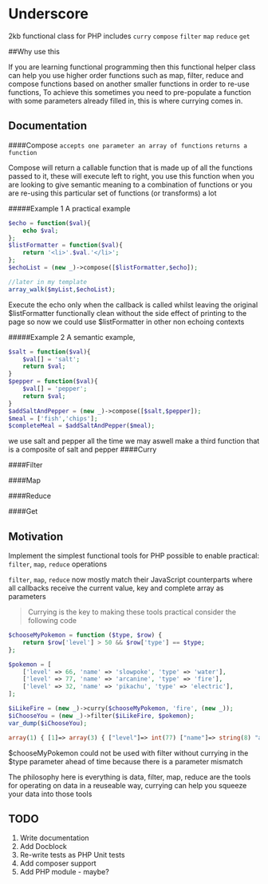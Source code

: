 # Underscore
2kb functional class for PHP includes 
`curry`
`compose`
`filter`
`map`
`reduce`
`get`


##Why use this

If you are learning functional programming then this functional helper class can help you use higher order functions such as map, filter, reduce and compose functions based on another smaller functions in order to re-use functions, To achieve this sometimes you need to pre-populate a function with some parameters already filled in, this is where currying comes in.


## Documentation


####Compose `accepts one parameter an array of functions`   `returns a function`

Compose will return a callable function that is made up of all the functions passed to it, these will execute left to right, you use this function when you are looking to give semantic meaning to a combination of functions or you are re-using this particular set of functions (or transforms) a lot

#####Example 1
A practical example 
```php
$echo = function($val){
    echo $val;
};
$listFormatter = function($val){
    return '<li>'.$val.'</li>';
};
$echoList = (new _)->compose([$listFormatter,$echo]);

//later in my template
array_walk($myList,$echoList); 
```
Execute the echo only when the callback is called whilst leaving the original $listFormatter functionally clean without the side effect of printing to the page so now we could use $listFormatter in other non echoing contexts 

#####Example 2 
A semantic example, 
```php
$salt = function($val){
    $val[] = 'salt';
    return $val;
}
$pepper = function($val){
    $val[] = 'pepper';
    return $val;
}
$addSaltAndPepper = (new _)->compose([$salt,$pepper]);
$meal = ['fish','chips'];
$completeMeal = $addSaltAndPepper($meal);
```
we use salt and pepper all the time we may aswell make a third function that is a composite of salt and pepper
####Curry

####Filter

####Map

####Reduce

####Get

## Motivation

Implement the simplest functional tools for PHP possible to enable practical: 
`filter`, `map`, `reduce` operations

`filter`, `map`, `reduce` now mostly match their JavaScript counterparts where all callbacks receive the current value, key and complete array as parameters


>Currying is the key to making these tools practical consider the following code 

```php
$chooseMyPokemon = function ($type, $row) {
    return $row['level'] > 50 && $row['type'] == $type;
};

$pokemon = [
    ['level' => 66, 'name' => 'slowpoke', 'type' => 'water'],
    ['level' => 77, 'name' => 'arcanine', 'type' => 'fire'],
    ['level' => 32, 'name' => 'pikachu', 'type' => 'electric'],
];

$iLikeFire = (new _)->curry($chooseMyPokemon, 'fire', (new _));
$iChooseYou = (new _)->filter($iLikeFire, $pokemon);
var_dump($iChooseYou);

array(1) { [1]=> array(3) { ["level"]=> int(77) ["name"]=> string(8) "arcanine" ["type"]=> string(4) "fire" } }
```
    
  $chooseMyPokemon could not be used with filter without currying in the $type parameter ahead of time because there is a parameter mismatch
  
  The philosophy here is everything is data, filter, map, reduce are the tools for operating on data in a reuseable way, currying can help you squeeze your data into those tools

## TODO

1. Write documentation 
2. Add Docblock 
3. Re-write tests as PHP Unit tests 
4. Add composer support 
5. Add PHP module - maybe?
